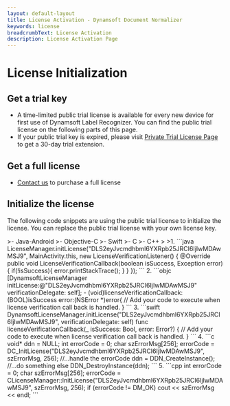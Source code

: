 ```yaml
---
layout: default-layout
title: License Activation - Dynamsoft Document Normalizer
keywords: license
breadcrumbText: License Activation
description: License Activation Page
---
```


# License Initialization

## Get a trial key

- A time-limited public trial license is available for every new device for first use of Dynamsoft Label Recognizer. You can find the public trial license on the following parts of this page.
- If your public trial key is expired, please visit <a href="https://www.dynamsoft.com/customer/license/trialLicense?product=dlr&utm_source=docs" target="_blank">Private Trial License Page</a> to get a 30-day trial extension.

## Get a full license

- [Contact us](https://www.dynamsoft.com/company/contact/)  to purchase a full license

## Initialize the license

The following code snippets are using the public trial license to initialize the license. You can replace the public trial license with your own license key.

<div class="sample-code-prefix"></div>
>- Java-Android
>- Objective-C
>- Swift
>- C
>- C++
>
>1. 
```java
LicenseManager.initLicense("DLS2eyJvcmdhbml6YXRpb25JRCI6IjIwMDAwMSJ9", MainActivity.this, new LicenseVerificationListener() {
   @Override
   public void LicenseVerificationCallback(boolean isSuccess, Exception error) {
          if(!isSuccess){
             error.printStackTrace();
          }
   }
});
```
2. 
```objc
[DynamsoftLicenseManager initLicense:@"DLS2eyJvcmdhbml6YXRpb25JRCI6IjIwMDAwMSJ9" verificationDelegate: self];
- (void)licenseVerificationCallback:(BOOL)isSuccess error:(NSError *)error{
   // Add your code to execute when license verification call back is handled.
}
```
3. 
```swift
DynamsoftLicenseManager.initLicense("DLS2eyJvcmdhbml6YXRpb25JRCI6IjIwMDAwMSJ9", verificationDelegate: self)
func licenseVerificationCallback(_ isSuccess: Bool, error: Error?) {
   // Add your code to execute when license verification call back is handled.
}
```
4. 
```c
void* ddn = NULL;
int errorCode = 0;
char szErrorMsg[256];
errorCode = DC_InitLicense("DLS2eyJvcmdhbml6YXRpb25JRCI6IjIwMDAwMSJ9", szErrorMsg, 256);
//...handle the errorCode
ddn = DDN_CreateInstance();
//...do something else
DDN_DestroyInstance(ddn);
```
5. 
```cpp
int errorCode = 0;
char szErrorMsg[256];
errorCode = CLicenseManager::InitLicense("DLS2eyJvcmdhbml6YXRpb25JRCI6IjIwMDAwMSJ9", szErrorMsg, 256);
if (errorCode != DM_OK)
   cout << szErrorMsg << endl;
```
